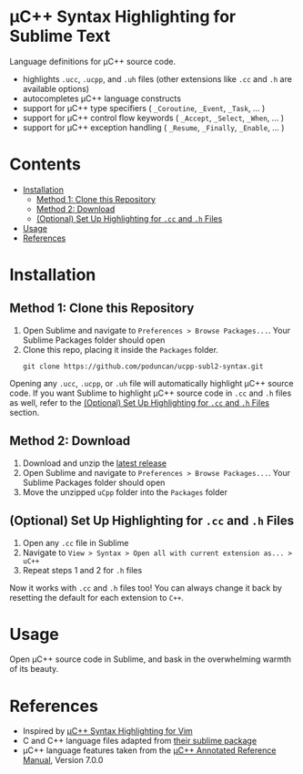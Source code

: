 # &micro;C++ Syntax Highlighting for Sublime Text

Language definitions for &micro;C++ source code.

- highlights `.ucc`, `.ucpp`, and `.uh` files (other extensions like `.cc` and `.h` are available options)
- autocompletes &micro;C++ language constructs
- support for &micro;C++ type specifiers ( `_Coroutine`, `_Event`, `_Task`, ... )
- support for &micro;C++ control flow keywords ( `_Accept`, `_Select`, `_When`, ... )
- support for &micro;C++ exception handling ( `_Resume`, `_Finally`, `_Enable`, ... )

# Contents
  * [Installation](#installation)
      * [Method 1: Clone this Repository](#method-1-clone-this-repository)
      * [Method 2: Download](#method-2-download)
      * [(Optional) Set Up Highlighting for `.cc` and `.h` Files](#optional-set-up-highlighting-for-cc-and-h-files)
  * [Usage](#usage)
  * [References](#references)

# Installation

## Method 1: Clone this Repository
1. Open Sublime and navigate to `Preferences > Browse Packages...`. Your Sublime Packages folder should open
2. Clone this repo, placing it inside the `Packages` folder. 
   ```
   git clone https://github.com/poduncan/ucpp-subl2-syntax.git
   ```

Opening any `.ucc`, `.ucpp`, or `.uh` file will automatically highlight &micro;C++ source code. If you want Sublime to highlight &micro;C++ source code in `.cc` and `.h` files as well, refer to the [(Optional) Set Up Highlighting for `.cc` and `.h` Files](#optional-set-up-highlighting-for-cc-and-h-files) section.

## Method 2: Download
1. Download and unzip the [latest release](https://github.com/poduncan/ucpp-subl2-syntax/releases/download/v0.6.1/uCpp.zip)
2. Open Sublime and navigate to `Preferences > Browse Packages...`. Your Sublime Packages folder should open
4. Move the unzipped `uCpp` folder into the `Packages` folder

## (Optional) Set Up Highlighting for `.cc` and `.h` Files

1. Open any `.cc` file in Sublime
2. Navigate to `View > Syntax > Open all with current extension as... > uC++`
3. Repeat steps 1 and 2 for `.h` files

Now it works with `.cc` and `.h` files too! You can always change it back by resetting the default for each extension to `C++`.

# Usage

Open &micro;C++ source code in Sublime, and bask in the overwhelming warmth of its beauty.

# References

- Inspired by [&micro;C++ Syntax Highlighting for Vim](https://github.com/flxf/uCpp.vim)
- C and C++ language files adapted from [their sublime package](https://github.com/cj/sublime)
- &micro;C++ language features taken from the [&micro;C++ Annotated Reference Manual](https://plg.uwaterloo.ca/~usystem/pub/uSystem/uC++.pdf), Version 7.0.0
